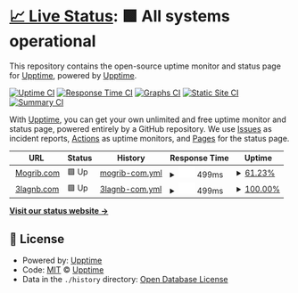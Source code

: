 # [📈 Live Status](https://upptime.github.io/upptime): <!--live status--> **🟩 All systems operational**

This repository contains the open-source uptime monitor and status page for [Upptime](https://upptime.js.org), powered by [Upptime](https://github.com/upptime/upptime).

[![Uptime CI](https://github.com/koj-co/upptime/workflows/Uptime%20CI/badge.svg)](https://github.com/koj-co/upptime/actions?query=workflow%3A%22Uptime+CI%22)
[![Response Time CI](https://github.com/koj-co/upptime/workflows/Response%20Time%20CI/badge.svg)](https://github.com/koj-co/upptime/actions?query=workflow%3A%22Response+Time+CI%22)
[![Graphs CI](https://github.com/koj-co/upptime/workflows/Graphs%20CI/badge.svg)](https://github.com/koj-co/upptime/actions?query=workflow%3A%22Graphs+CI%22)
[![Static Site CI](https://github.com/koj-co/upptime/workflows/Static%20Site%20CI/badge.svg)](https://github.com/koj-co/upptime/actions?query=workflow%3A%22Static+Site+CI%22)
[![Summary CI](https://github.com/koj-co/upptime/workflows/Summary%20CI/badge.svg)](https://github.com/koj-co/upptime/actions?query=workflow%3A%22Summary+CI%22)

With [Upptime](https://upptime.js.org), you can get your own unlimited and free uptime monitor and status page, powered entirely by a GitHub repository. We use [Issues](https://github.com/upptime/upptime/issues) as incident reports, [Actions](https://github.com/upptime/upptime/actions) as uptime monitors, and [Pages](https://upptime.github.io/upptime) for the status page.

<!--start: status pages-->
<!-- This summary is generated by Upptime (https://github.com/upptime/upptime) -->
<!-- Do not edit this manually, your changes will be overwritten -->
<!-- prettier-ignore -->
| URL | Status | History | Response Time | Uptime |
| --- | ------ | ------- | ------------- | ------ |
| <img alt="" src="https://favicons.githubusercontent.com/www.mogrib.com" height="13"> [Mogrib.com](https://www.mogrib.com) | 🟩 Up | [mogrib-com.yml](https://github.com/AhmadIbrahiim/Mogrib-Uptime/commits/HEAD/history/mogrib-com.yml) | <details><summary><img alt="Response time graph" src="./graphs/mogrib-com/response-time-week.png" height="20"> 499ms</summary><br><a href="https://upptime.github.io/upptime/history/mogrib-com"><img alt="Response time 1165" src="https://img.shields.io/endpoint?url=https%3A%2F%2Fraw.githubusercontent.com%2FAhmadIbrahiim%2FMogrib-Uptime%2FHEAD%2Fapi%2Fmogrib-com%2Fresponse-time.json"></a><br><a href="https://upptime.github.io/upptime/history/mogrib-com"><img alt="24-hour response time 376" src="https://img.shields.io/endpoint?url=https%3A%2F%2Fraw.githubusercontent.com%2FAhmadIbrahiim%2FMogrib-Uptime%2FHEAD%2Fapi%2Fmogrib-com%2Fresponse-time-day.json"></a><br><a href="https://upptime.github.io/upptime/history/mogrib-com"><img alt="7-day response time 499" src="https://img.shields.io/endpoint?url=https%3A%2F%2Fraw.githubusercontent.com%2FAhmadIbrahiim%2FMogrib-Uptime%2FHEAD%2Fapi%2Fmogrib-com%2Fresponse-time-week.json"></a><br><a href="https://upptime.github.io/upptime/history/mogrib-com"><img alt="30-day response time 538" src="https://img.shields.io/endpoint?url=https%3A%2F%2Fraw.githubusercontent.com%2FAhmadIbrahiim%2FMogrib-Uptime%2FHEAD%2Fapi%2Fmogrib-com%2Fresponse-time-month.json"></a><br><a href="https://upptime.github.io/upptime/history/mogrib-com"><img alt="1-year response time 1165" src="https://img.shields.io/endpoint?url=https%3A%2F%2Fraw.githubusercontent.com%2FAhmadIbrahiim%2FMogrib-Uptime%2FHEAD%2Fapi%2Fmogrib-com%2Fresponse-time-year.json"></a></details> | <details><summary><a href="https://upptime.github.io/upptime/history/mogrib-com">61.23%</a></summary><a href="https://upptime.github.io/upptime/history/mogrib-com"><img alt="All-time uptime 92.73%" src="https://img.shields.io/endpoint?url=https%3A%2F%2Fraw.githubusercontent.com%2FAhmadIbrahiim%2FMogrib-Uptime%2FHEAD%2Fapi%2Fmogrib-com%2Fuptime.json"></a><br><a href="https://upptime.github.io/upptime/history/mogrib-com"><img alt="24-hour uptime 20.13%" src="https://img.shields.io/endpoint?url=https%3A%2F%2Fraw.githubusercontent.com%2FAhmadIbrahiim%2FMogrib-Uptime%2FHEAD%2Fapi%2Fmogrib-com%2Fuptime-day.json"></a><br><a href="https://upptime.github.io/upptime/history/mogrib-com"><img alt="7-day uptime 61.23%" src="https://img.shields.io/endpoint?url=https%3A%2F%2Fraw.githubusercontent.com%2FAhmadIbrahiim%2FMogrib-Uptime%2FHEAD%2Fapi%2Fmogrib-com%2Fuptime-week.json"></a><br><a href="https://upptime.github.io/upptime/history/mogrib-com"><img alt="30-day uptime 91.08%" src="https://img.shields.io/endpoint?url=https%3A%2F%2Fraw.githubusercontent.com%2FAhmadIbrahiim%2FMogrib-Uptime%2FHEAD%2Fapi%2Fmogrib-com%2Fuptime-month.json"></a><br><a href="https://upptime.github.io/upptime/history/mogrib-com"><img alt="1-year uptime 92.73%" src="https://img.shields.io/endpoint?url=https%3A%2F%2Fraw.githubusercontent.com%2FAhmadIbrahiim%2FMogrib-Uptime%2FHEAD%2Fapi%2Fmogrib-com%2Fuptime-year.json"></a></details>
| <img alt="" src="https://favicons.githubusercontent.com/www.3lagnb.com" height="13"> [3lagnb.com](https://www.3lagnb.com) | 🟩 Up | [3lagnb-com.yml](https://github.com/AhmadIbrahiim/Mogrib-Uptime/commits/HEAD/history/3lagnb-com.yml) | <details><summary><img alt="Response time graph" src="./graphs/3lagnb-com/response-time-week.png" height="20"> 499ms</summary><br><a href="https://upptime.github.io/upptime/history/3lagnb-com"><img alt="Response time 455" src="https://img.shields.io/endpoint?url=https%3A%2F%2Fraw.githubusercontent.com%2FAhmadIbrahiim%2FMogrib-Uptime%2FHEAD%2Fapi%2F3lagnb-com%2Fresponse-time.json"></a><br><a href="https://upptime.github.io/upptime/history/3lagnb-com"><img alt="24-hour response time 495" src="https://img.shields.io/endpoint?url=https%3A%2F%2Fraw.githubusercontent.com%2FAhmadIbrahiim%2FMogrib-Uptime%2FHEAD%2Fapi%2F3lagnb-com%2Fresponse-time-day.json"></a><br><a href="https://upptime.github.io/upptime/history/3lagnb-com"><img alt="7-day response time 499" src="https://img.shields.io/endpoint?url=https%3A%2F%2Fraw.githubusercontent.com%2FAhmadIbrahiim%2FMogrib-Uptime%2FHEAD%2Fapi%2F3lagnb-com%2Fresponse-time-week.json"></a><br><a href="https://upptime.github.io/upptime/history/3lagnb-com"><img alt="30-day response time 472" src="https://img.shields.io/endpoint?url=https%3A%2F%2Fraw.githubusercontent.com%2FAhmadIbrahiim%2FMogrib-Uptime%2FHEAD%2Fapi%2F3lagnb-com%2Fresponse-time-month.json"></a><br><a href="https://upptime.github.io/upptime/history/3lagnb-com"><img alt="1-year response time 455" src="https://img.shields.io/endpoint?url=https%3A%2F%2Fraw.githubusercontent.com%2FAhmadIbrahiim%2FMogrib-Uptime%2FHEAD%2Fapi%2F3lagnb-com%2Fresponse-time-year.json"></a></details> | <details><summary><a href="https://upptime.github.io/upptime/history/3lagnb-com">100.00%</a></summary><a href="https://upptime.github.io/upptime/history/3lagnb-com"><img alt="All-time uptime 99.98%" src="https://img.shields.io/endpoint?url=https%3A%2F%2Fraw.githubusercontent.com%2FAhmadIbrahiim%2FMogrib-Uptime%2FHEAD%2Fapi%2F3lagnb-com%2Fuptime.json"></a><br><a href="https://upptime.github.io/upptime/history/3lagnb-com"><img alt="24-hour uptime 100.00%" src="https://img.shields.io/endpoint?url=https%3A%2F%2Fraw.githubusercontent.com%2FAhmadIbrahiim%2FMogrib-Uptime%2FHEAD%2Fapi%2F3lagnb-com%2Fuptime-day.json"></a><br><a href="https://upptime.github.io/upptime/history/3lagnb-com"><img alt="7-day uptime 100.00%" src="https://img.shields.io/endpoint?url=https%3A%2F%2Fraw.githubusercontent.com%2FAhmadIbrahiim%2FMogrib-Uptime%2FHEAD%2Fapi%2F3lagnb-com%2Fuptime-week.json"></a><br><a href="https://upptime.github.io/upptime/history/3lagnb-com"><img alt="30-day uptime 99.96%" src="https://img.shields.io/endpoint?url=https%3A%2F%2Fraw.githubusercontent.com%2FAhmadIbrahiim%2FMogrib-Uptime%2FHEAD%2Fapi%2F3lagnb-com%2Fuptime-month.json"></a><br><a href="https://upptime.github.io/upptime/history/3lagnb-com"><img alt="1-year uptime 99.98%" src="https://img.shields.io/endpoint?url=https%3A%2F%2Fraw.githubusercontent.com%2FAhmadIbrahiim%2FMogrib-Uptime%2FHEAD%2Fapi%2F3lagnb-com%2Fuptime-year.json"></a></details>

<!--end: status pages-->

[**Visit our status website →**](https://upptime.github.io/upptime)

## 📄 License

- Powered by: [Upptime](https://github.com/upptime/upptime)
- Code: [MIT](./LICENSE) © [Upptime](https://upptime.js.org)
- Data in the `./history` directory: [Open Database License](https://opendatacommons.org/licenses/odbl/1-0/)
